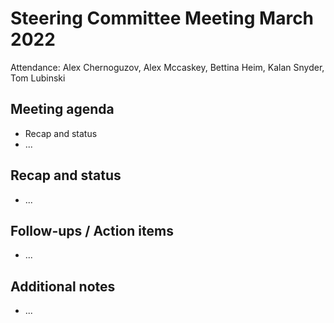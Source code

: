 # Steering Committee Meeting March 2022

Attendance: Alex Chernoguzov, Alex Mccaskey, Bettina Heim, Kalan Snyder, Tom Lubinski

## Meeting agenda

- Recap and status
- ...

## Recap and status

- ...

## Follow-ups / Action items

- ...

## Additional notes

- ...
